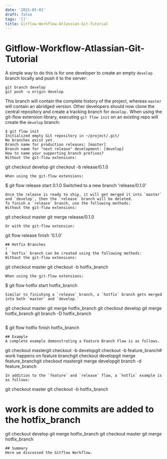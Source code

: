 ```yaml
---
date: '2021-01-01'
draft: false
tags: '[]'
title: Gitflow-Workflow-Atlassian-Git-Tutorial
---
```


# Gitflow-Workflow-Atlassian-Git-Tutorial

A simple way to do this is for one developer to create an empty `develop` branch locally and push it to the server:
```
git branch develop
git push -u origin develop
```
This branch will contain the complete history of the project, whereas `master` will contain an abridged version.
Other developers should now clone the central repository and create a tracking branch for `develop.`
When using the git-flow extension library, executing `git flow init` on an existing repo will create the `develop` branch:
```
$ git flow init
Initialized empty Git repository in ~/project/.git/
No branches exist yet.
Branch name for production releases: [master]
Branch name for "next release" development: [develop]
How to name your supporting branch prefixes?
Without the git-flow extensions:
```
git checkout develop
git checkout -b release/0.1.0
```
When using the git-flow extensions:
```
$ git flow release start 0.1.0
Switched to a new branch 'release/0.1.0'
```
Once the release is ready to ship, it will get merged it into `master` and `develop`, then the `release` branch will be deleted.
To finish a `release` branch, use the following methods:
Without the git-flow extensions:
```
git checkout master
git merge release/0.1.0
```
Or with the git-flow extension:
```
git flow release finish '0.1.0'
```
## Hotfix Branches
!
A `hotfix` branch can be created using the following methods:
Without the git-flow extensions:
```
git checkout master
git checkout -b hotfix_branch
```
When using the git-flow extensions:
```
$ git flow hotfix start hotfix_branch
```
Similar to finishing a `release` branch, a `hotfix` branch gets merged into both `master` and `develop.`
```
git checkout master
git merge hotfix_branch
git checkout develop
git merge hotfix_branch
git branch -D hotfix_branch
```
```
$ git flow hotfix finish hotfix_branch
```
## Example
A complete example demonstrating a Feature Branch Flow is as follows.
```
git checkout mastergit checkout -b developgit checkout -b feature_branch# work happens on feature branchgit checkout developgit merge feature_branchgit checkout mastergit merge developgit branch -d feature_branch
```
In addition to the `feature` and `release` flow, a `hotfix` example is as follows:
```
git checkout master
git checkout -b hotfix_branch
# work is done commits are added to the hotfix_branch
git checkout develop
git merge hotfix_branch
git checkout master
git merge hotfix_branch
```
## Summary
Here we discussed the Gitflow Workflow.
